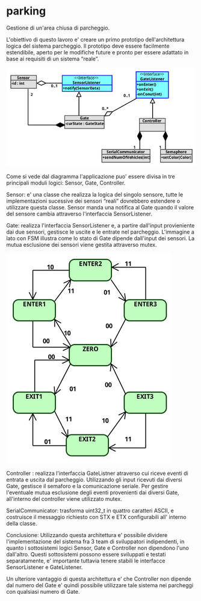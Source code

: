 # parking
Gestione di un'area chiusa di parcheggio.

L'obiettivo di questo lavoro e' creare un primo prototipo dell'architettura logica del sistema parcheggio. Il prototipo deve essere facilmente estendibile, aperto per le modifiche future e pronto per essere adattato  in base ai requisiti di un sistema “reale”.

![Alt text](/uml/classDiagram.png?raw=true "Diagramma strutturale")

Come si vede dal diagramma l'applicazione puo' essere  divisa in tre principali moduli logici:  Sensor, Gate, Controller.

Sensor: e' una classe che realizza la logica del singolo sensore, tutte le implementazioni sucessive dei sensori “reali” dovrebbero estendere o utilizzare questa classe. Sensor manda una notifica al Gate quando il valore del sensore cambia attraverso l'interfaccia SensorListener. 

Gate: realizza l'interfaccia SensorListener  e, a partire dall'input provieniente dai due sensori, gestisce le uscite e le entrate nel parcheggio. L'immagine  a lato con FSM illustra  come lo stato di Gate dipende dall'input dei sensori.
La mutua esclusione dei sensori viene gestita attraverso mutex.


![Alt text](/uml/fsm.png?raw=true "Gate FSM")

Controller : realizza l'interfaccia GateListner atraverso cui riceve eventi di entrata e uscita dal parcheggio. Utilizzando gli input ricevuti dai diversi Gate, gestisce il semaforo e la comunicazione  seriale. Per gestire l'eventuale mutua esclusione degli eventi provenienti dai diversi Gate, all'interno del controller viene utilizzato  mutex.

SerialCommunicator: trasforma uint32_t in quattro caratteri ASCII, e costruisce il messaggio richiesto con STX e ETX configurabili all' interno della classe.

Conclusione: 
Utilizzando questa architettura e' possibile dividere l'implementazione del sistema fra 3 team di sviluppatori  indipendenti, in quanto i sottosistemi logici Sensor, Gate  e Controller non dipendono l'uno dall'altro. Questi sottosistemi possono essere sviluppati e testati separatamente, e' importante tuttavia  tenere stabili le interfacce SensorListener e GateListener.

Un ulteriore vantaggio di questa architettura e' che Controller non dipende dal numero del Gate e' quindi  possibile utilizzare tale sistema nei parcheggi con qualsiasi numero di Gate.



